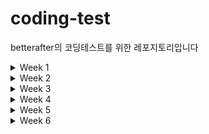 # coding-test
betterafter의 코딩테스트를 위한 레포지토리입니다

<details>
    <summary>Week 1</summary>
    
## 2024.04.19
- [백준] 2493. 탑
    - [문제] https://www.acmicpc.net/problem/2493
    - [풀이] https://keykat.tistory.com/entry/%EB%B0%B1%EC%A4%80-2493-%ED%83%91
</details>

<details>
    <summary>Week 2</summary>
    
## 2024.04.22
- [백준] 14719. 빗물
    - [문제] https://www.acmicpc.net/problem/14719
    - [풀이] https://keykat.tistory.com/entry/%EC%95%8C%EA%B3%A0%EB%A6%AC%EC%A6%98%EB%B0%B1%EC%A4%80-14719-%EB%B9%97%EB%AC%BC

## 2024.04.25
- [백준] 2607. 비슷한 단어
    - [문제] https://www.acmicpc.net/problem/2607
    - [풀이] https://keykat.tistory.com/entry/%EC%95%8C%EA%B3%A0%EB%A6%AC%EC%A6%98%EB%B0%B1%EC%A4%80-2607-%EB%B9%84%EC%8A%B7%ED%95%9C-%EB%8B%A8%EC%96%B4

## 2024.04.27
- [백준] 11659. 구간 합 구하기 4
    - [문제] https://www.acmicpc.net/problem/11659
    - [풀이] https://keykat.tistory.com/entry/%EC%95%8C%EA%B3%A0%EB%A6%AC%EC%A6%98%EB%B0%B1%EC%A4%80-11659-%EA%B5%AC%EA%B0%84-%ED%95%A9-%EA%B5%AC%ED%95%98%EA%B8%B0-4

## 2024.04.27
- [백준] 11659. 구간 합 구하기 4
    - [문제] https://www.acmicpc.net/problem/15486
    - [풀이] https://keykat.tistory.com/entry/%EC%95%8C%EA%B3%A0%EB%A6%AC%EC%A6%98%EB%B0%B1%EC%A4%80-15486-%ED%87%B4%EC%82%AC
</details>

<details>
    <summary>Week 3</summary>
    
## 2024.05.01
- [백준] 3758. KCPC
    - [문제] https://www.acmicpc.net/problem/3758
    - [풀이] https://keykat.tistory.com/entry/%EC%95%8C%EA%B3%A0%EB%A6%AC%EC%A6%98%EB%B0%B1%EC%A4%80-3758-KCPC

## 2024.05.03
- [백준] 13305. 주유소
    - [문제] https://www.acmicpc.net/problem/13305
    - [풀이] https://keykat.tistory.com/entry/%EC%95%8C%EA%B3%A0%EB%A6%AC%EC%A6%98%EB%B0%B1%EC%A4%80-13305-%EC%A3%BC%EC%9C%A0%EC%86%8C

## 2024.05.06
- [백준] 20310. 타노스 
    - [문제] https://www.acmicpc.net/problem/20310
    - [풀이] https://keykat.tistory.com/entry/%EC%95%8C%EA%B3%A0%EB%A6%AC%EC%A6%98%EB%B0%B1%EC%A4%80-20310-%ED%83%80%EB%85%B8%EC%8A%A4

</details>

<details>
    <summary>Week 4</summary>

## 2024.05.08
- [백준] 19637. IF문 좀 대신 써줘 
    - [문제] https://www.acmicpc.net/problem/19637
    - [풀이] https://keykat.tistory.com/entry/%EC%95%8C%EA%B3%A0%EB%A6%AC%EC%A6%98%EB%B0%B1%EC%A4%80-19637-IF%EB%AC%B8-%EC%A2%80-%EB%8C%80%EC%8B%A0-%EC%8D%A8%EC%A4%98

## 2024.05.09
- [백준] 22233. 가희와 키워드
    - [문제] https://www.acmicpc.net/problem/22233
    - [풀이] https://keykat.tistory.com/entry/%EC%95%8C%EA%B3%A0%EB%A6%AC%EC%A6%98%EB%B0%B1%EC%A4%80-22233-%EA%B0%80%ED%9D%AC%EC%99%80-%ED%82%A4%EC%9B%8C%EB%93%9C

- [백준] 20006. 랭킹전 대기열
    - [문제] https://www.acmicpc.net/problem/20006
    - [풀이] https://keykat.tistory.com/entry/%EC%95%8C%EA%B3%A0%EB%A6%AC%EC%A6%98%EB%B0%B1%EC%A4%80-20006-%EB%9E%AD%ED%82%B9%EC%A0%84-%EB%8C%80%EA%B8%B0%EC%97%B4
</details>

<details>
    <summary>Week 5</summary>
    
## 2024.05.15
- [백준] 11501. 주식
    - [문제] https://www.acmicpc.net/problem/11501
    - [풀이] https://keykat.tistory.com/entry/%EC%95%8C%EA%B3%A0%EB%A6%AC%EC%A6%98%EB%B0%B1%EC%A4%80-11501-%EC%A3%BC%EC%8B%9D

## 2024.05.16
- [백준] 4358. 생태학
    - [문제] https://www.acmicpc.net/problem/4358
    - [풀이] https://keykat.tistory.com/entry/%EC%95%8C%EA%B3%A0%EB%A6%AC%EC%A6%98%EB%B0%B1%EC%A4%80-4358-%EC%83%9D%ED%83%9C%ED%95%99

## 2024.05.17
- [백준] 2824. 최대공약수
    - [문제] https://www.acmicpc.net/problem/2824

## 2024.05.19
- [백준] 1138. 한 줄로 서기
    - [문제] https://www.acmicpc.net/problem/1138

## 2024.05.20
- [프로그래머스] 13130. 혼자 놀기의 달인
    - [문제] https://school.programmers.co.kr/learn/courses/30/lessons/131130?language=python3
</details>

<details>
    <summary>Week 6</summary>
    
## 2024.05.15
- [프로그래머스] 84512. 모음사전
    - [문제] https://school.programmers.co.kr/learn/courses/30/lessons/84512
</details>